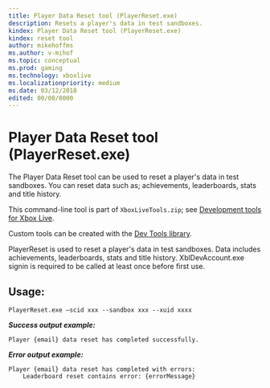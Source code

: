 ```yaml
---
title: Player Data Reset tool (PlayerReset.exe)
description: Resets a player's data in test sandboxes.
kindex: Player Data Reset tool (PlayerReset.exe)
kindex: reset tool
author: mikehoffms
ms.author: v-mihof
ms.topic: conceptual
ms.prod: gaming
ms.technology: xboxlive
ms.localizationpriority: medium
ms.date: 03/12/2018
edited: 00/00/0000
---
```


# Player Data Reset tool (PlayerReset.exe)


The Player Data Reset tool can be used to reset a player's data in test sandboxes.
You can reset data such as; achievements, leaderboards, stats and title history.

This command-line tool is part of `XboxLiveTools.zip`; see [Development tools for Xbox Live](live-tools.md).

Custom tools can be created with the [Dev Tools library](https://www.nuget.org/packages/Microsoft.Xbox.Services.DevTools).

PlayerReset is used to reset a player's data in test sandboxes.
Data includes achievements, leaderboards, stats and title history.
XblDevAccount.exe signin is required to be called at least once before first use.


## Usage:

```
PlayerReset.exe –scid xxx --sandbox xxx --xuid xxxx
```


***Success output example:***

```
Player {email} data reset has completed successfully.
```


***Error output example:***

```
Player {email} data reset has completed with errors:
    Leaderboard reset contains error: {errorMessage}
```
